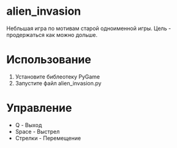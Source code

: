 # alien_invasion
Небльшая игра по мотивам старой одноименной игры. Цель - продержаться как можно дольше.

# Использование
1. Установите библеотеку PyGame
2. Запустите файл alien_invasion.py

# Управление
- Q - Выход
- Space - Выстрел
- Стрелки - Перемещение
